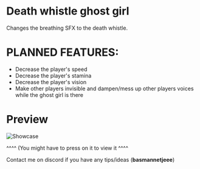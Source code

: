 # Death whistle ghost girl

Changes the breathing SFX to the death whistle.

# PLANNED FEATURES:
- Decrease the player's speed
- Decrease the player's stamina
- Decrease the player's vision
- Make other players invisible and dampen/mess up other players voices while the ghost girl is there

# Preview

![Showcase](https://github.com/basmannetjee/WhistlingGhost/assets/156799780/be6f34a0-407d-4cf6-9de1-b2d4de3e4248)

^^^^ (You might have to press on it to view it ^^^^ 

Contact me on discord if you have any tips/ideas (**basmannetjeee**)
